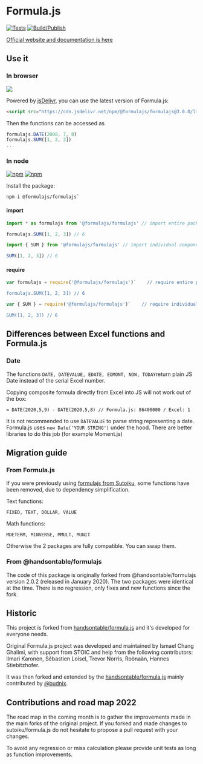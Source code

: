 # Formula.js

[![Tests](https://github.com/formulajs/formulajs/actions/workflows/unit-tests.yaml/badge.svg)](https://github.com/formulajs/formulajs/actions/workflows/unit-tests.yaml) [![Build/Publish](https://github.com/formulajs/formulajs/actions/workflows/npm-publish.yaml/badge.svg)](https://github.com/formulajs/formulajs/actions/workflows/npm-publish.yaml)

[Official website and documentation is here](https://formulajs.info)

## Use it

### In browser

[![](https://data.jsdelivr.com/v1/package/npm/@formulajs/formulajs/badge)](https://www.jsdelivr.com/package/npm/@formulajs/formulajs)

Powered by [jsDelivr](https://www.jsdelivr.com/), you can use the latest version of Formula.js:

```html
<script src="https://cdn.jsdelivr.net/npm/@formulajs/formulajs@3.0.0/lib/browser/formula.min.js"></script>
```

Then the functions can be accessed as

```javascript
formulajs.DATE(2008, 7, 8)
formulajs.SUM([1, 2, 3])
...
```

### In node

[![npm](https://img.shields.io/npm/v/@formulajs/formulajs?style=flat-square)](https://www.npmjs.com/package/@formulajs/formulajs) [![npm](https://img.shields.io/npm/dm/@formulajs/formulajs?style=flat-square)](https://www.npmjs.com/package/@formulajs/formulajs)

Install the package:

```
npm i @formulajs/formulajs`
```

#### import

```javascript
import * as formulajs from '@formulajs/formulajs' // import entire package

formulajs.SUM([1, 2, 3]) // 6
```

```javascript
import { SUM } from '@formulajs/formulajs' // import individual components

SUM([1, 2, 3]) // 6
```

#### require

```javascript
var formulajs = require('@formulajs/formulajs')`    // require entire package

formulajs.SUM([1, 2, 3]) // 6
```

```javascript
var { SUM } = require('@formulajs/formulajs')`    // require individual components

SUM([1, 2, 3]) // 6
```

## Differences between Excel functions and Formula.js

### Date

The functions `DATE, DATEVALUE, EDATE, EOMONT, NOW, TODAY`return plain JS Date instead of the serial Excel number.

Copying composite formula directly from Excel into JS will not work out of the box:

```
= DATE(2020,5,9) - DATE(2020,5,8) // Formula.js: 86400000 / Excel: 1
```

It is not recommended to use `DATEVALUE` to parse string representing a date. Formula.js uses `new Date('YOUR STRING')` under the hood. There are better libraries to do this job (for example Moment.js)

## Migration guide

### From Formula.js

If you were previously using [formulajs from Sutoiku](https://www.npmjs.com/package/formulajs), some functions have been
removed, due to dependency simplification.

Text functions:

`FIXED, TEXT, DOLLAR, VALUE`

Math functions:

`MDETERM, MINVERSE, MMULT, MUNIT`

Otherwise the 2 packages are fully compatible. You can swap them.

### From @handsontable/formulajs

The code of this package is originally forked from @handsontable/formulajs version 2.0.2 (released in January 2020). The
two packages were identical at the time. There is no regression, only fixes and new functions since the fork.

## Historic

This project is forked from [handsontable/formula.js](https://github.com/handsontable/formula.js) and it's developed for
everyone needs.

Original Formula.js project was developed and maintained by Ismael Chang Ghalimi, with support from STOIC and help from
the following contributors: Ilmari Karonen, Sébastien Loisel, Trevor Norris, Roönaän, Hannes Stiebitzhofer.

It was then forked and extended by the [handsontable/formula.js](https://github.com/handsontable/formula.js) mainly
contributed by [@budnix](https://github.com/budnix).

## Contributions and road map 2022

The road map in the coming month is to gather the improvements made in the main forks of the original project. If you
forked and made changes to sutoiku/formula.js do not hesitate to propose a pull request with your changes.

To avoid any regression or miss calculation please provide unit tests as long as function improvements.
